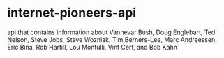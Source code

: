 # internet-pioneers-api
api that contains information about Vannevar Bush, Doug Englebart, Ted Nelson, Steve Jobs, Steve Wozniak, Tim Berners-Lee, Marc Andreessen, Eric Bina, Rob Hartill, Lou Montulli, Vint Cerf, and Bob Kahn

